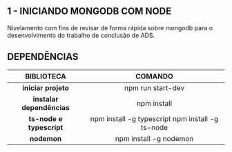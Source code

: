 ## 1 - INICIANDO MONGODB COM NODE

Nivelamento com fins de revisar de forma rápida sobre mongodb para o desenvolvimento do trabalho de conclusão de ADS.

## DEPENDÊNCIAS

|      **BIBLIOTECA**       |                   **COMANDO**                    |
| :-----------------------: | :----------------------------------------------: |
|    **iniciar projeto**    |                npm run start-dev                 |
| **instalar dependências** |                   npm install                    |
| **ts-node e typescript**  | npm install -g typescript npm install -g ts-node |
|        **nodemon**        |              npm install -g nodemon              |
